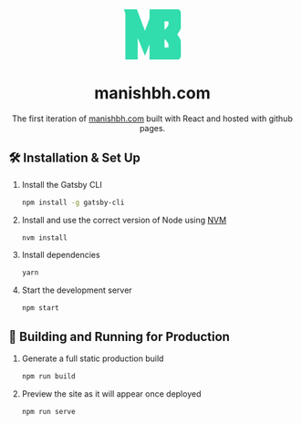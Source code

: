 <div align="center">
  <img alt="Logo" src="https://github.com/manish-bhandari/portfolio-website/blob/main/public/assets/mb-logo.svg" width="100" />
</div>
<h1 align="center">
  manishbh.com
</h1>
<p align="center">
  The first iteration of <a href="https://manishbh.com" target="_blank">manishbh.com</a> built with React and hosted with github pages.
</p>


## 🛠 Installation & Set Up

1. Install the Gatsby CLI

   ```sh
   npm install -g gatsby-cli
   ```

2. Install and use the correct version of Node using [NVM](https://github.com/nvm-sh/nvm)

   ```sh
   nvm install
   ```

3. Install dependencies

   ```sh
   yarn
   ```

4. Start the development server

   ```sh
   npm start
   ```

## 🚀 Building and Running for Production

1. Generate a full static production build

   ```sh
   npm run build
   ```

1. Preview the site as it will appear once deployed

   ```sh
   npm run serve
   ```
